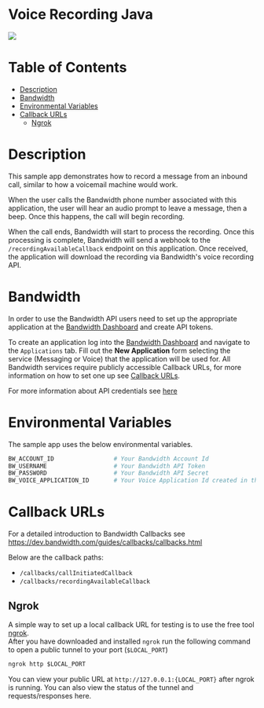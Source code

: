# Voice Recording Java
<a href="http://dev.bandwidth.com"><img src="https://s3.amazonaws.com/bwdemos/BW-VMP.png"/></a>
</div>

 # Table of Contents

<!-- TOC -->

- [Description](#description)
- [Bandwidth](#bandwidth)
- [Environmental Variables](#environmental-variables)
- [Callback URLs](#callback-urls)
    - [Ngrok](#ngrok)

<!-- /TOC -->

# Description

This sample app demonstrates how to record a message from an inbound call, similar to how a voicemail machine would work.

When the user calls the Bandwidth phone number associated with this application, the user will hear an audio prompt to leave a message, then a beep. Once this happens, the call will begin recording.

When the call ends, Bandwidth will start to process the recording. Once this processing is complete, Bandwidth will send a webhook to the `/recordingAvailableCallback` endpoint on this application. Once received, the application will download the recording via Bandwidth's voice recording API.

# Bandwidth

In order to use the Bandwidth API users need to set up the appropriate application at the [Bandwidth Dashboard](https://dashboard.bandwidth.com/) and create API tokens.

To create an application log into the [Bandwidth Dashboard](https://dashboard.bandwidth.com/) and navigate to the `Applications` tab.  Fill out the **New Application** form selecting the service (Messaging or Voice) that the application will be used for.  All Bandwidth services require publicly accessible Callback URLs, for more information on how to set one up see [Callback URLs](#callback-urls).

For more information about API credentials see [here](https://dev.bandwidth.com/guides/accountCredentials.html#top)

# Environmental Variables
The sample app uses the below environmental variables.
```sh
BW_ACCOUNT_ID                 # Your Bandwidth Account Id
BW_USERNAME                   # Your Bandwidth API Token
BW_PASSWORD                   # Your Bandwidth API Secret
BW_VOICE_APPLICATION_ID       # Your Voice Application Id created in the dashboard
```

# Callback URLs

For a detailed introduction to Bandwidth Callbacks see https://dev.bandwidth.com/guides/callbacks/callbacks.html

Below are the callback paths:
* `/callbacks/callInitiatedCallback`
* `/callbacks/recordingAvailableCallback`

## Ngrok

A simple way to set up a local callback URL for testing is to use the free tool [ngrok](https://ngrok.com/).  
After you have downloaded and installed `ngrok` run the following command to open a public tunnel to your port (`$LOCAL_PORT`)
```cmd
ngrok http $LOCAL_PORT
```
You can view your public URL at `http://127.0.0.1:{LOCAL_PORT}` after ngrok is running.  You can also view the status of the tunnel and requests/responses here.
